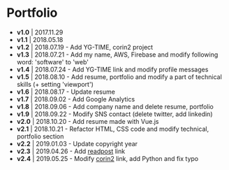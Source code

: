 # Portfolio
- **v1.0** | 2017.11.29
- **v1.1** | 2018.05.18
- **v1.2** | 2018.07.19 - Add YG-TIME, corin2 project
- **v1.3** | 2018.07.21 - Add my name, AWS, Firebase and modify following word: 'software' to 'web'
- **v1.4** | 2018.07.24 - Add YG-TIME link and modify profile messages
- **v1.5** | 2018.08.10 - Add resume, portfolio and modify a part of technical skills (+ setting 'viewport')
- **v1.6** | 2018.08.17 - Update resume
- **v1.7** | 2018.09.02 - Add Google Analytics
- **v1.8** | 2018.09.06 - Add company name and delete resume, portfolio
- **v1.9** | 2018.09.22 - Modify SNS contact (delete twitter, add linkedin)
- **v2.0** | 2018.10.20 - Add resume made with Vue.js
- **v2.1** | 2018.10.21 - Refactor HTML, CSS code and modify technical, portfolio section
- **v2.2** | 2019.01.03 - Update copyright year
- **v2.3** | 2019.04.26 - Add [readpost](https://readpost.co/) link
- **v2.4** | 2019.05.25 - Modify [corin2](https://github.com/corin2/corin2) link, add Python and fix typo